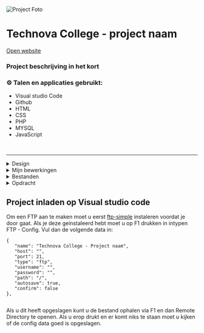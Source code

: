 ![Project Foto](foto_url_hier)

# Technova College - project naam
[Open website](https://jouwebsite.nl/projects/w1/) 


### Project beschrijving in het kort

### ⚙️ Talen en applicaties gebruikt:
- Visual studio Code
- Github
- HTML
- CSS
- PHP
- MYSQL
- JavaScript
<br />

---

<details>
  <br />
  <summary>Design</summary>

Er is nog geen design gemaakt

</details>

<details>
  <br />
  <summary>Mijn bewerkingen</summary>

Er zijn nog geen bewerkingen
  

</details>

<details>
  <br />
  <summary>Bestanden</summary>

[Open website](https://jouwebsite.nl/projects/w1/) 
  

</details>

<details>
  <br />
  <summary>Opdracht</summary>

 De opdracht copy-pasted

  
  

</details>

## Project inladen op Visual studio code
Om een FTP aan te maken moet u eerst [ftp-simple](https://marketplace.visualstudio.com/items?itemName=humy2833.ftp-simple) instaleren voordat je door gaat. Als je deze geinstaleerd hebt moet u op F1 drukken in intypen FTP - Config. Vul dan de volgende data in:
```  
{
   "name": "Technova College - Project naam",
   "host": "",
   "port": 21,
   "type": "ftp",
   "username": "",
   "password": "",
   "path": "/",
   "autosave": true,
   "confirm": false
},
  
  ```
  
  Als u dit heeft opgeslagen kunt u de bestand ophalen via F1 en dan Remote Directory te openen. Als u erop drukt en er komt niks te staan moet u kijken of de config data goed is opgeslagen.

